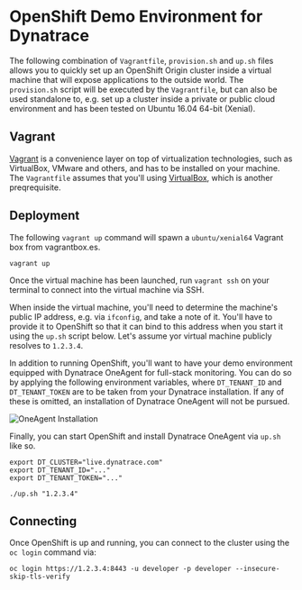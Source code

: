 # OpenShift Demo Environment for Dynatrace

The following combination of `Vagrantfile`, `provision.sh` and `up.sh` files allows you to quickly set up an OpenShift Origin cluster inside a virtual machine that will expose applications to the outside world. The `provision.sh` script will be executed by the `Vagrantfile`, but can also be used standalone to, e.g. set up a cluster inside a private or public cloud environment and has been tested on Ubuntu 16.04 64-bit (Xenial).

## Vagrant

[Vagrant](https://www.vagrantup.com/) is a convenience layer on top of virtualization technologies, such as VirtualBox, VMware and others, and has to be installed on your machine. The `Vagrantfile` assumes that you'll using [VirtualBox](https://www.virtualbox.org/), which is another preqrequisite.

## Deployment

The following `vagrant up` command will spawn a `ubuntu/xenial64` Vagrant box from vagrantbox.es.

```
vagrant up
```

Once the virtual machine has been launched, run `vagrant ssh` on your terminal to connect into the virtual machine via SSH.

When inside the virtual machine, you'll need to determine the machine's public IP address, e.g. via `ifconfig`, and take a note of it. You'll have to provide it to OpenShift so that it can bind to this address when you start it using the `up.sh` script below. Let's assume yor virtual machine publicly resolves to `1.2.3.4`.

In addition to running OpenShift, you'll want to have your demo environment equipped with Dynatrace OneAgent for full-stack monitoring. You can do so by applying the following environment variables, where `DT_TENANT_ID` and `DT_TENANT_TOKEN` are to be taken from your Dynatrace installation. If any of these is omitted, an installation of Dynatrace OneAgent will not be pursued.

![OneAgent Installation](https://github.com/dynatrace-innovationlab/openshift-demo-environment/raw/images/oneagent-installation.png)

Finally, you can start OpenShift and install Dynatrace OneAgent via `up.sh` like so.

```
export DT_CLUSTER="live.dynatrace.com"
export DT_TENANT_ID="..."
export DT_TENANT_TOKEN="..."

./up.sh "1.2.3.4"
```

## Connecting

Once OpenShift is up and running, you can connect to the cluster using the `oc login` command via:

```
oc login https://1.2.3.4:8443 -u developer -p developer --insecure-skip-tls-verify
```
